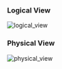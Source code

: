 ### Logical View

![logical_view](https://docs.openstack.org/tripleo-docs/latest/_images/logical_view.png)

### Physical View

![physical_view](https://docs.openstack.org/tripleo-docs/latest/_images/physical_view.png)
